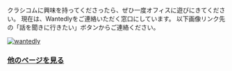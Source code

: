 
クラシコムに興味を持ってくださったら、ぜひ一度オフィスに遊びにきてください。
現在は、Wantedlyをご連絡いただく窓口にしています。
以下画像リンク先の「話を聞きに行きたい」ボタンからご連絡ください。

[![wantedly](https://user-images.githubusercontent.com/43428459/49266452-9c0be900-f499-11e8-92ac-7d59f4101ced.png)](https://www.wantedly.com/projects/262571)

### [他のページを見る](./index.md)
